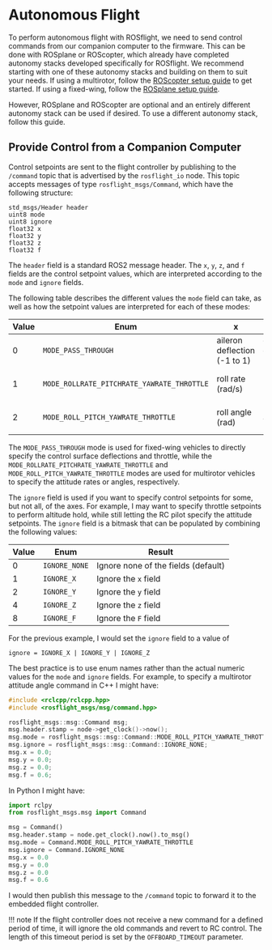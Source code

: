 # Autonomous Flight

To perform autonomous flight with ROSflight, we need to send control commands from our companion computer to the firmware. This can be done with ROSplane or ROScopter, which already have completed autonomy stacks developed specifically for ROSflight. We recommend starting with one of these autonomy stacks and building on them to suit your needs. If using a multirotor, follow the [ROScopter setup guide](roscopter-setup.md) to get started. If using a fixed-wing, follow the [ROSplane setup guide](rosplane-setup.md).

However, ROSplane and ROScopter are optional and an entirely different autonomy stack can be used if desired. To use a different autonomy stack, follow this guide.

## Provide Control from a Companion Computer

Control setpoints are sent to the flight controller by publishing to the `/command` topic that is advertised by the `rosflight_io` node. This topic accepts messages of type `rosflight_msgs/Command`, which have the following structure:

```
std_msgs/Header header
uint8 mode
uint8 ignore
float32 x
float32 y
float32 z
float32 f
```

The `header` field is a standard ROS2 message header. The `x`, `y`, `z`, and `f` fields are the control setpoint values, which are interpreted according to the `mode` and `ignore` fields.

The following table describes the different values the `mode` field can take, as well as how the setpoint values are interpreted for each of these modes:

| Value | Enum | x | y | z | F |
|-------|------|---|---|---|---|
| 0 | `MODE_PASS_THROUGH` | aileron deflection (-1 to 1) | elevator deflection (-1 to 1) | rudder deflection (-1 to 1) | throttle (0 to 1) |
| 1 | `MODE_ROLLRATE_PITCHRATE_YAWRATE_THROTTLE` | roll rate (rad/s) | pitch rate (rad/s) | yaw rate (rad/s) | throttle (0 to 1) |
| 2 | `MODE_ROLL_PITCH_YAWRATE_THROTTLE` | roll angle (rad) | pitch angle (rad) | yaw rate (rad/s) | throttle (0 to 1) |

The `MODE_PASS_THROUGH` mode is used for fixed-wing vehicles to directly specify the control surface deflections and throttle, while the `MODE_ROLLRATE_PITCHRATE_YAWRATE_THROTTLE` and `MODE_ROLL_PITCH_YAWRATE_THROTTLE` modes are used for multirotor vehicles to specify the attitude rates or angles, respectively.

The `ignore` field is used if you want to specify control setpoints for some, but not all, of the axes. For example, I may want to specify throttle setpoints to perform altitude hold, while still letting the RC pilot specify the attitude setpoints. The `ignore` field is a bitmask that can be populated by combining the following values:

| Value | Enum | Result |
|-------|------|--------|
| 0 | `IGNORE_NONE` | Ignore none of the fields (default) |
| 1 | `IGNORE_X` | Ignore the `x` field |
| 2 | `IGNORE_Y` | Ignore the `y` field |
| 4 | `IGNORE_Z` | Ignore the `z` field |
| 8 | `IGNORE_F` | Ignore the `F` field |

For the previous example, I would set the `ignore` field to a value of
```
ignore = IGNORE_X | IGNORE_Y | IGNORE_Z
```

The best practice is to use enum names rather than the actual numeric values for the `mode` and `ignore` fields. For example, to specify a multirotor attitude angle command in C++ I might have:
```cpp
#include <rclcpp/rclcpp.hpp>
#include <rosflight_msgs/msg/command.hpp>

rosflight_msgs::msg::Command msg;
msg.header.stamp = node->get_clock()->now();
msg.mode = rosflight_msgs::msg::Command::MODE_ROLL_PITCH_YAWRATE_THROTTLE;
msg.ignore = rosflight_msgs::msg::Command::IGNORE_NONE;
msg.x = 0.0;
msg.y = 0.0;
msg.z = 0.0;
msg.f = 0.6;
```

In Python I might have:
```python
import rclpy
from rosflight_msgs.msg import Command

msg = Command()
msg.header.stamp = node.get_clock().now().to_msg()
msg.mode = Command.MODE_ROLL_PITCH_YAWRATE_THROTTLE
msg.ignore = Command.IGNORE_NONE
msg.x = 0.0
msg.y = 0.0
msg.z = 0.0
msg.f = 0.6
```
I would then publish this message to the `/command` topic to forward it to the embedded flight controller.

!!! note
    If the flight controller does not receive a new command for a defined period of time, it will ignore the old commands and revert to RC control. The length of this timeout period is set by the `OFFBOARD_TIMEOUT` parameter.
